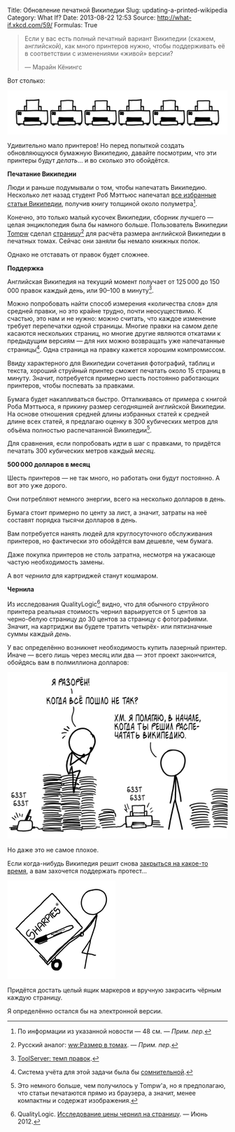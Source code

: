 Title: Обновление печатной Википедии
Slug: updating-a-printed-wikipedia
Category: What If?
Date: 2013-08-22 12:53
Source: http://what-if.xkcd.com/59/
Formulas: True

> Если у вас есть полный печатный вариант Википедии (скажем, английской), как много принтеров нужно, чтобы поддерживать её в соответствии с изменениями «живой» версии?
> 
> — Марайн Кёнингс

Вот столько:

![](/uploads/059-updating-a-printed-wikipedia/wiki_count.png "Если вас пригласят на свидание в дом, где в гостиной стоит ряд работающих принтеров, что вы подумаете?")

Удивительно мало принтеров! Но перед попыткой создать обновляющуюся бумажную Википедию, давайте посмотрим, что эти принтеры будут _делать_… и во сколько это обойдётся.

**Печатание Википедии**

Люди и раньше подумывали о том, чтобы напечатать Википедию. Несколько лет назад студент Роб Мэттьюс напечатал [все избранные статьи Википедии](http://www.brandnew.uk.com/wikipedia-as-a-printed-book/), получив книгу толщиной около полуметра[^1].

Конечно, это только малый кусочек Википедии, сборник лучшего — целая энциклопедия была бы намного больше. Пользователь Википедии [Tompw](http://en.wikipedia.org/wiki/User:Tompw) сделал [страницу](http://en.wikipedia.org/wiki/Wikipedia:Size_in_volumes)[^2] для расчёта размера английской Википедии в печатных томах. Сейчас они заняли бы немало книжных полок.

Однако не отставать от правок будет сложнее.

**Поддержка**

Английская Википедия на текущий момент получает от 125&thinsp;000 до 150&thinsp;000 правок каждый день, или 90–100 в минуту[^3].

Можно попробовать найти способ измерения «количества слов» для средней правки, но это крайне трудно, почти неосуществимо. К счастью, это нам и не нужно: можно считать, что каждое изменение требует перепечатки одной страницы. Многие правки на самом деле касаются нескольких страниц, но многие другие являются откатами к предыдущим версиям — для них можно возвращать уже напечатанные страницы[^4]. Одна страница на правку кажется хорошим компромиссом.

Ввиду характерного для Википедии сочетания фотографий, таблиц и текста, хороший струйный принтер сможет печатать около 15 страниц в минуту. Значит, потребуется примерно шесть постоянно работающих принтеров, чтобы поспевать за правками.

Бумага будет накапливаться быстро. Отталкиваясь от примера с книгой Роба Мэттьюса, я прикину размер сегодняшней английской Википедии. На основе отношения средней длины избранных статей к средней длине всех статей, я предлагаю оценку в 300 кубических метров для объёма полностью распечатанной Википедии[^5].

Для сравнения, если попробовать идти в шаг с правками, то придётся печатать 300 кубических метров каждый _месяц_.

**500&thinsp;000 долларов в месяц**

Шесть принтеров — не так много, но работать они будут постоянно. А вот это уже дорого.

Они потребляют немного энергии, всего на несколько долларов в день.

Бумага стоит примерно по центу за лист, а значит, затраты на неё составят порядка тысячи долларов в день.

Вам потребуется нанять людей для круглосуточного обслуживания принтеров, но фактически это обойдётся вам дешевле, чем бумага.

Даже покупка принтеров не столь затратна, несмотря на ужасающе частую необходимость замены.

А вот _чернила_ для картриджей станут кошмаром.

**Чернила**

Из исследования QualityLogic[^6] видно, что для обычного струйного принтера реальная стоимость чернил варьируется от 5 центов за черно-белую страницу до 30 центов за страницу с фотографиями. Значит, на картриджи вы будете тратить четырёх- или пятизначные суммы каждый _день_.

У вас определённо возникнет необходимость купить лазерный принтер. Иначе — всего лишь через месяц или два — этот проект закончится, обойдясь вам в полмиллиона долларов:

![](/uploads/059-updating-a-printed-wikipedia/wiki_wrong_ru.png "Нет, всё началось задолго до этого.")

Но даже это не самое плохое.

Если когда-нибудь Википедия решит снова [закрыться на какое-то время](http://sys01-public.msnbc.msn.com/technology/wikipedia-goes-dark-piracy-bill-protest-day-117714), а вам захочется поддержать протест…

![](/uploads/059-updating-a-printed-wikipedia/wiki_sharpies.png "Убедитесь, что маркеры закрыты колпачками, и глубоко вздохните.")

Придётся достать целый ящик маркеров и вручную закрасить чёрным каждую страницу.

Я определённо остался бы на электронной версии.

[^1]: По информации из указанной новости — 48 см. — _Прим. пер._
[^2]: Русский аналог: [ww:Размер в томах](http://ru.wikipedia.org/wiki/Википедия:Размер_в_томах). — _Прим. пер._
[^3]: [ToolServer: темп правок](http://toolserver.org/~emijrp/wmcharts/wmchart0001.php).
[^4]: Система учёта для этой задачи была бы [сомнительной](http://commons.wikimedia.org/wiki/File:IBM_card_storage.NARA.jpg).
[^5]: Это немного больше, чем получилось у Tompw'а, но я предполагаю, что статьи печатаются прямо из браузера, а значит, менее компактны и содержат изображения.
[^6]: QualityLogic. [Исследование цены чернил на страницу](http://www.qualitylogic.com/tuneup/uploads/docfiles/QualityLogic-Cost-of-Ink-Per-Page-Analysis_US_1-Jun-2012.pdf). — Июнь 2012.

